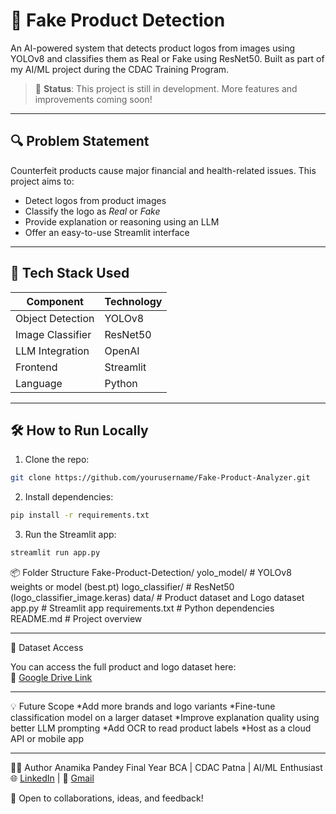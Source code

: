 # 🧠 Fake Product Detection

An AI-powered system that detects product logos from images using YOLOv8 and classifies them as Real or Fake using ResNet50. Built as part of my AI/ML project during the CDAC Training Program.
> 🚧 **Status**: This project is still in development. More features and improvements coming soon!

---

## 🔍 Problem Statement

Counterfeit products cause major financial and health-related issues. This project aims to:
- Detect logos from product images
- Classify the logo as *Real* or *Fake*
- Provide explanation or reasoning using an LLM
- Offer an easy-to-use Streamlit interface

---

## 🚀 Tech Stack Used

| Component        | Technology         |
|------------------|--------------------|
| Object Detection | YOLOv8             |
| Image Classifier | ResNet50           |
| LLM Integration  | OpenAI             |
| Frontend         | Streamlit          |
| Language         | Python             |

---

## 🛠 How to Run Locally

1. Clone the repo:
```bash
git clone https://github.com/yourusername/Fake-Product-Analyzer.git
```
2. Install dependencies:
```bash
pip install -r requirements.txt
```
3. Run the Streamlit app:
```bash
streamlit run app.py
```

📦 Folder Structure
Fake-Product-Detection/
yolo_model/            # YOLOv8 weights or model (best.pt)
logo_classifier/       # ResNet50 (logo_classifier_image.keras)
data/                  # Product dataset and Logo dataset
app.py                 # Streamlit app
requirements.txt       # Python dependencies
README.md              # Project overview

---

📂 Dataset Access

You can access the full product and logo dataset here:  
🔗 [Google Drive Link](https://drive.google.com/drive/folders/1PKTFRHuv9ASPE3KU5Nxl95RDsVzuYhfJ?usp=drive_link)

---

💡 Future Scope
*Add more brands and logo variants
*Fine-tune classification model on a larger dataset
*Improve explanation quality using better LLM prompting
*Add OCR to read product labels
*Host as a cloud API or mobile app

---

🙋‍♀️ Author
Anamika Pandey
Final Year BCA | CDAC Patna | AI/ML Enthusiast
🌐 [LinkedIn](https://www.linkedin.com/in/anamika-pandey-ana/) | 🧠 [Gmail](anamika221105@gmail.com)

💬 Open to collaborations, ideas, and feedback!
